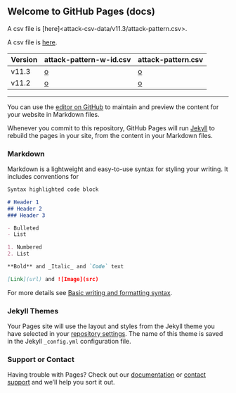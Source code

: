 ## Welcome to GitHub Pages (docs)

A csv file is [here]<attack-csv-data/v11.3/attack-pattern.csv>.

A csv file is [here](attack-csv-data-doc/v11.3/attack-pattern.csv).

|Version |attack-pattern-w-id.csv|attack-pattern.csv|
|---|---|---|
|v11.3|[o](docs/attack-csv-data/v11.3/attack-pattern-w-id.csv)|[o](docs/attack-csv-data/v11.3/attack-pattern.csv) |
|v11.2|[o](docs/attack-csv-data/v11.2/attack-pattern-w-id.csv)|[o](docs/attack-csv-data/v11.2/attack-pattern.csv) |

----

You can use the [editor on GitHub](https://github.com/stmtstk/action_test/edit/main/README.md) to maintain and preview the content for your website in Markdown files.

Whenever you commit to this repository, GitHub Pages will run [Jekyll](https://jekyllrb.com/) to rebuild the pages in your site, from the content in your Markdown files.

### Markdown

Markdown is a lightweight and easy-to-use syntax for styling your writing. It includes conventions for

```markdown
Syntax highlighted code block

# Header 1
## Header 2
### Header 3

- Bulleted
- List

1. Numbered
2. List

**Bold** and _Italic_ and `Code` text

[Link](url) and ![Image](src)
```

For more details see [Basic writing and formatting syntax](https://docs.github.com/en/github/writing-on-github/getting-started-with-writing-and-formatting-on-github/basic-writing-and-formatting-syntax).

### Jekyll Themes

Your Pages site will use the layout and styles from the Jekyll theme you have selected in your [repository settings](https://github.com/stmtstk/action_test/settings/pages). The name of this theme is saved in the Jekyll `_config.yml` configuration file.

### Support or Contact

Having trouble with Pages? Check out our [documentation](https://docs.github.com/categories/github-pages-basics/) or [contact support](https://support.github.com/contact) and we’ll help you sort it out.
